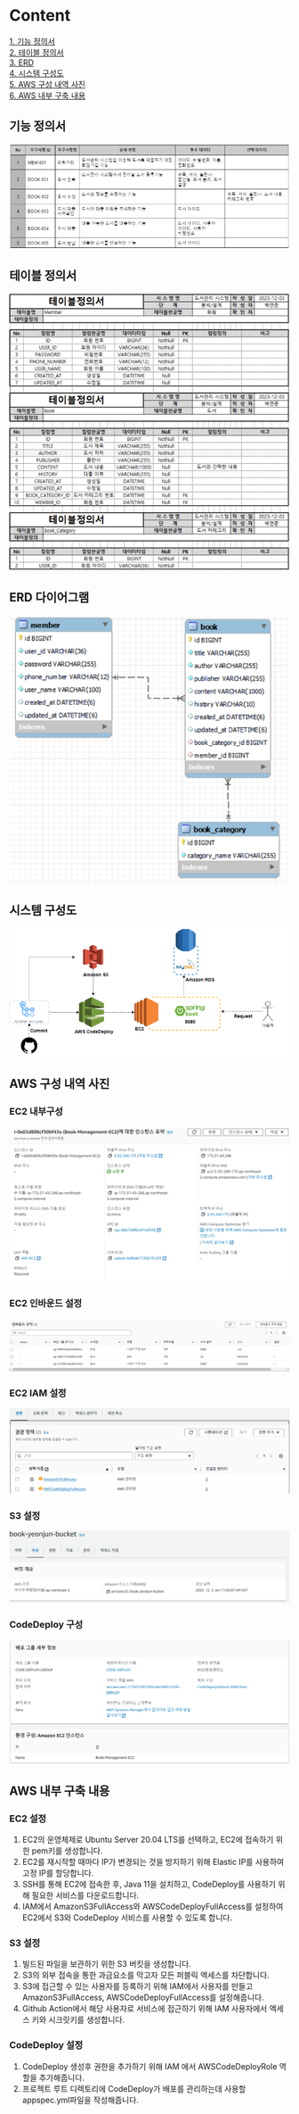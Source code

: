 
# Content

[1. 기능 정의서](#기능-정의서)  
[2. 테이블 정의서](#테이블-정의서)  
[3. ERD](#erd-다이어그램)    
[4. 시스템 구성도](#시스템-구성도)  
[5. AWS 구성 내역 사진](#aws-구성-내역-사진)      
[6. AWS 내부 구축 내용](#aws-내부-구축-내용)
 




## 기능 정의서 
![기능정의서](https://github.com/pyjhoop/book-management/blob/main/outputs/%EA%B8%B0%EB%8A%A5%20%EC%A0%95%EC%9D%98%EC%84%9C.png)

## 테이블 정의서
![테이블 정의서](https://github.com/pyjhoop/book-management/blob/main/outputs/%ED%85%8C%EC%9D%B4%EB%B8%94%20%EC%A0%95%EC%9D%98%EC%84%9C_%EC%9D%B4%EB%AF%B8%EC%A7%80.png)

## ERD 다이어그램
![ERD](https://github.com/pyjhoop/book-management/blob/main/outputs/ERD.png)

## 시스템 구성도
![시스템 구성도](https://github.com/pyjhoop/book-management/blob/main/outputs/%EC%8B%9C%EC%8A%A4%ED%85%9C%20%EA%B5%AC%EC%84%B1%EB%8F%84.png)  

## AWS 구성 내역 사진

### EC2 내부구성
![EC2 내부구성](https://github.com/pyjhoop/book-management/blob/main/outputs/EC2%EB%82%B4%EB%B6%80%20%EA%B5%AC%EC%84%B1.png)    
    
### EC2 인바운드 설정
![EC2 인바운드 설정](https://github.com/pyjhoop/book-management/blob/main/outputs/EC2%EC%9D%B8%EB%B0%94%EC%9A%B4%EB%93%9C%20%EC%84%A4%EC%A0%95.png)        

### EC2 IAM 설정
![EC2 IAM 설정](https://github.com/pyjhoop/book-management/blob/main/outputs/EC2IAM%EC%9D%84%20%ED%86%B5%ED%95%9C%EC%97%AD%ED%95%A0%EB%B6%80%EC%97%AC.png)

### S3 설정
![S3 설정](https://github.com/pyjhoop/book-management/blob/main/outputs/S3%EB%B2%84%ED%82%B7%20%EC%86%8D%EC%84%B1.png)

### CodeDeploy 구성
![CodeDeploy 구성](https://github.com/pyjhoop/book-management/blob/main/outputs/CodeDeploy%20%EC%84%B8%EB%B6%80%EC%A0%95%EB%B3%B4.png)
        
## AWS 내부 구축 내용
### EC2 설정
1. EC2의 운영체제로 Ubuntu Server 20.04 LTS를 선택하고, EC2에 접속하기 위한 pem키를 생성합니다.
2. EC2를 재시작할 때마다 IP가 변경되는 것을 방지하기 위해 Elastic IP를 사용하여 고정 IP를 할당합니다.
3. SSH를 통해 EC2에 접속한 후, Java 11을 설치하고, CodeDeploy를 사용하기 위해 필요한 서비스를 다운로드합니다.
4. IAM에서 AmazonS3FullAccess와 AWSCodeDeployFullAccess를 설정하여 EC2에서 S3와 CodeDeploy 서비스를 사용할 수 있도록 합니다.

### S3 설정
1. 빌드된 파일을 보관하기 위한 S3 버킷을 생성합니다.
2. S3의 외부 접속을 통한 과금요소를 막고자 모든 퍼블릭 엑세스를 차단합니다.
3. S3에 접근할 수 있는 사용자를 등록하기 위해 IAM에서 사용자를 만들고 AmazonS3FullAccess, AWSCodeDeployFullAccess를 설정해줍니다.
4. Github Action에서 해당 사용자로 서비스에 접근하기 위해 IAM 사용자에서 엑세스 키와 시크릿키를 생성합니다.

### CodeDeploy 설정
1. CodeDeploy 생성후 권한을 추가하기 위해 IAM 에서 AWSCodeDeployRole 역할을 추가해줍니다.
2. 프로젝트 루트 디렉토리에 CodeDeploy가 배포를 관리하는데 사용할 appspec.yml파일을 작성해줍니다.


